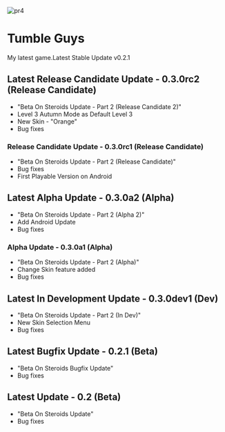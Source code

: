 ![pr4](https://user-images.githubusercontent.com/79392401/130195231-58145542-2bf5-476a-8137-060c98d2ab53.png)
# Tumble Guys
My latest game.Latest Stable Update v0.2.1

## Latest Release Candidate Update - 0.3.0rc2 (Release Candidate)
+ "Beta On Steroids Update - Part 2 (Release Candidate 2)"
+ Level 3 Autumn Mode as Default Level 3
+ New Skin - "Orange"
+ Bug fixes

### Release Candidate Update - 0.3.0rc1 (Release Candidate)
+ "Beta On Steroids Update - Part 2 (Release Candidate)"
+ Bug fixes
+ First Playable Version on Android

## Latest Alpha Update - 0.3.0a2 (Alpha)
+ "Beta On Steroids Update - Part 2 (Alpha 2)"
+ Add Android Update
+ Bug fixes

### Alpha Update - 0.3.0a1 (Alpha)
+ "Beta On Steroids Update - Part 2 (Alpha)"
+ Change Skin feature added
+ Bug fixes

## Latest In Development Update - 0.3.0dev1 (Dev)
+ "Beta On Steroids Update - Part 2 (In Dev)"
+ New Skin Selection Menu
+ Bug fixes

## Latest Bugfix Update - 0.2.1 (Beta)
+ "Beta On Steroids Bugfix Update"
+ Bug fixes

## Latest Update - 0.2 (Beta)
+ "Beta On Steroids Update"
+ Bug fixes
